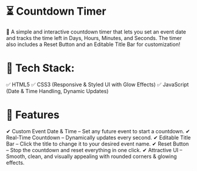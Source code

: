# ⏳ Countdown Timer
🚀 A simple and interactive countdown timer that lets you set an event date and tracks the time left in Days, Hours, Minutes, and Seconds. The timer also includes a Reset Button and an Editable Title Bar for customization!

# 🌟 Tech Stack:
✅ HTML5
✅ CSS3 (Responsive & Styled UI with Glow Effects)
✅ JavaScript (Date & Time Handling, Dynamic Updates)

# 🎯 Features
✔ Custom Event Date & Time – Set any future event to start a countdown.
✔ Real-Time Countdown – Dynamically updates every second.
✔ Editable Title Bar – Click the title to change it to your desired event name.
✔ Reset Button – Stop the countdown and reset everything in one click.
✔ Attractive UI – Smooth, clean, and visually appealing with rounded corners & glowing effects.
